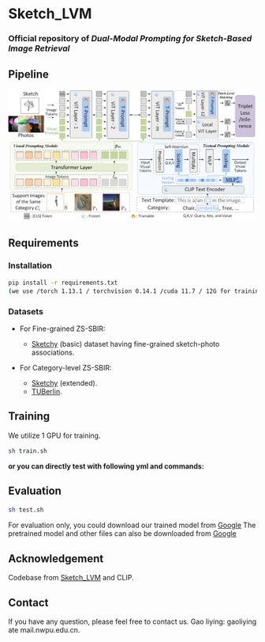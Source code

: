 # Sketch_LVM
### Official repository of _Dual-Modal Prompting for Sketch-Based Image Retrieval_
## Pipeline

![framework](architcture.png)



## Requirements

### Installation

```bash
pip install -r requirements.txt
(we use /torch 1.13.1 / torchvision 0.14.1 /cuda 11.7 / 12G for training and evaluation.
```

### Datasets

- For Fine-grained ZS-SBIR:
  - [Sketchy](https://github.com/AnjanDutta/sem-pcyc/) (basic) dataset having fine-grained sketch-photo associations.

- For Category-level ZS-SBIR:
  - [Sketchy](https://drive.google.com/file/d/1vGtssYgM6_r0ph8f_ZPWzIHvHL0yS8CN/view?usp=sharing) (extended).
  - [TUBerlin](https://github.com/AnjanDutta/sem-pcyc/).


## Training

We utilize 1 GPU for training.

```bash
sh train.sh
```

**or you can directly test with following yml and commands:**

## Evaluation

```bash
sh test.sh
```

For evaluation only, you could download our trained model from [Google](https://drive.google.com/file/d/1wOLuKUQCIbrQ4B49iZuuUPd7mK9QChn0/view?usp=sharing)
The pretrained model and other files can also be downloaded from [Google](https://drive.google.com/drive/folders/1j6hko7Ysl3daUG6zJLqrStMrY_381_KS?usp=sharing)

## Acknowledgement

Codebase from [Sketch_LVM](https://github.com/aneeshan95/Sketch_LVM) and CLIP.

 ## Contact

If you have any question, please feel free to contact us. Gao liying: gaoliying ate mail.nwpu.edu.cn.
